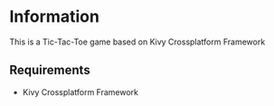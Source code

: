 Information
==============
This is a Tic-Tac-Toe game based on Kivy Crossplatform Framework

Requirements
--------------
- Kivy Crossplatform Framework